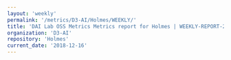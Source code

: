 ```yaml
---
layout: 'weekly'
permalink: '/metrics/D3-AI/Holmes/WEEKLY/'
title: 'DAI Lab OSS Metrics Metrics report for Holmes | WEEKLY-REPORT-2018-12-16'
organization: 'D3-AI'
repository: 'Holmes'
current_date: '2018-12-16'
---
```

